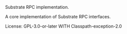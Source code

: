 Substrate RPC implementation.

A core implementation of Substrate RPC interfaces.

License: GPL-3.0-or-later WITH Classpath-exception-2.0




